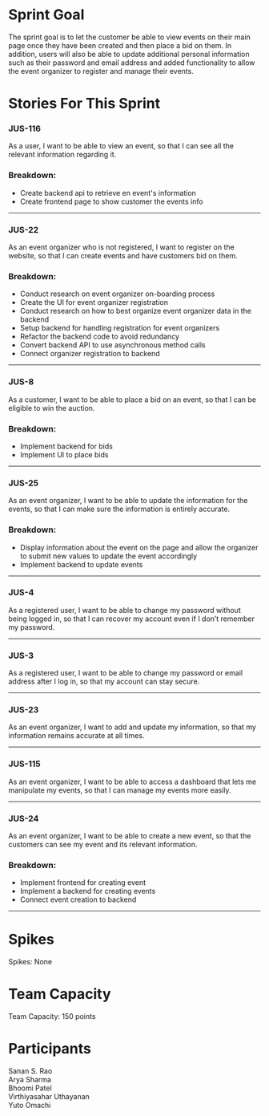 # Sprint Goal

The sprint goal is to let the customer be able to view events on their main page once they have been created and then place a bid on them. In addition, users will also be able to update additional personal information such as their password and email address and added functionality to allow the event organizer to register and manage their events.

# Stories For This Sprint


### JUS-116
As a user, I want to be able to view an event, so that I can see all the relevant information regarding it.
### Breakdown:
   - Create backend api to retrieve en event's information
   - Create frontend page to show customer the events info

---

### JUS-22
As an event organizer who is not registered, I want to register on the website, so that I can create events and have customers bid on them.
### Breakdown:
   - Conduct research on event organizer on-boarding process
   - Create the UI for event organizer registration
   - Conduct research on how to best organize event organizer data in the backend
   - Setup backend for handling registration for event organizers
   - Refactor the backend code to avoid redundancy
   - Convert backend API to use asynchronous method calls
   - Connect organizer registration to backend

---

### JUS-8
As a customer, I want to be able to place a bid on an event, so that I can be eligible to win the auction.
### Breakdown:
   - Implement backend for bids
   - Implement UI to place bids

---

### JUS-25
As an event organizer, I want to be able to update the information for the events, so that I can make sure the information is entirely accurate.
### Breakdown:
   - Display information about the event on the page and allow the organizer to submit new values to update the event accordingly
   - Implement backend to update events

---

### JUS-4
As a registered user, I want to be able to change my password without being logged in, so that I can recover my account even if I don’t remember my password.

---

### JUS-3
As a registered user, I want to be able to change my password or email address after I log in, so that my account can stay secure.

---

### JUS-23
As an event organizer, I want to add and update my information, so that my information remains accurate at all times.

---
### JUS-115
As an event organizer, I want to be able to access a dashboard that lets me manipulate my events, so that I can manage my events more easily.

---


### JUS-24
As an event organizer, I want to be able to create a new event, so that the customers can see my event and its relevant information.
### Breakdown:
   - Implement frontend for creating event
   - Implement a backend for creating events
   - Connect event creation to backend

---
  
# Spikes

Spikes: None

# Team Capacity

Team Capacity: 150 points

# Participants

Sanan S. Rao  <br/>
Arya Sharma  <br/>
Bhoomi Patel  <br/>
Virthiyasahar Uthayanan  <br/>
Yuto Omachi  <br/>
